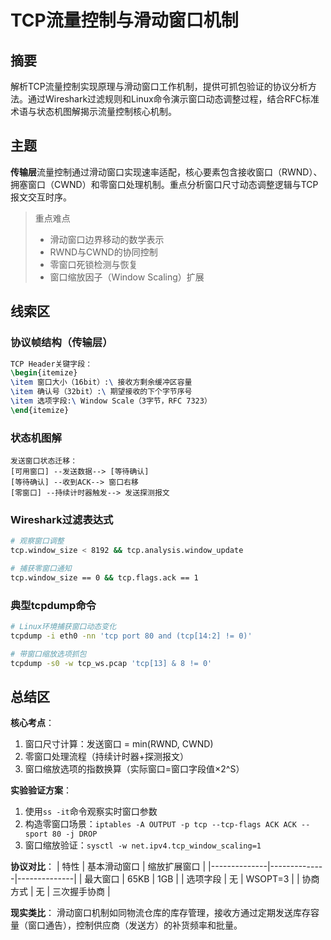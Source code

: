 # TCP流量控制与滑动窗口机制

## 摘要
解析TCP流量控制实现原理与滑动窗口工作机制，提供可抓包验证的协议分析方法。通过Wireshark过滤规则和Linux命令演示窗口动态调整过程，结合RFC标准术语与状态机图解揭示流量控制核心机制。

## 主题
**传输层**流量控制通过滑动窗口实现速率适配，核心要素包含接收窗口（RWND）、拥塞窗口（CWND）和零窗口处理机制。重点分析窗口尺寸动态调整逻辑与TCP报文交互时序。

> 重点难点
> - 滑动窗口边界移动的数学表示
> - RWND与CWND的协同控制
> - 零窗口死锁检测与恢复
> - 窗口缩放因子（Window Scaling）扩展

## 线索区

### 协议帧结构（传输层）
```latex
TCP Header关键字段：
\begin{itemize}
\item 窗口大小（16bit）:\ 接收方剩余缓冲区容量
\item 确认号（32bit）:\ 期望接收的下个字节序号
\item 选项字段:\ Window Scale（3字节，RFC 7323）
\end{itemize}
```

### 状态机图解
```plaintext
发送窗口状态迁移：
[可用窗口] --发送数据--> [等待确认]
[等待确认] --收到ACK--> 窗口右移
[零窗口] --持续计时器触发--> 发送探测报文
```

### Wireshark过滤表达式
```bash
# 观察窗口调整
tcp.window_size < 8192 && tcp.analysis.window_update

# 捕获零窗口通知
tcp.window_size == 0 && tcp.flags.ack == 1
```

### 典型tcpdump命令
```bash
# Linux环境捕获窗口动态变化
tcpdump -i eth0 -nn 'tcp port 80 and (tcp[14:2] != 0)'

# 带窗口缩放选项抓包
tcpdump -s0 -w tcp_ws.pcap 'tcp[13] & 8 != 0'
```

## 总结区

**核心考点**：
1. 窗口尺寸计算：发送窗口 = min(RWND, CWND)
2. 零窗口处理流程（持续计时器+探测报文）
3. 窗口缩放选项的指数换算（实际窗口=窗口字段值×2^S）

**实验验证方案**：
1. 使用`ss -it`命令观察实时窗口参数
2. 构造零窗口场景：`iptables -A OUTPUT -p tcp --tcp-flags ACK ACK --sport 80 -j DROP`
3. 窗口缩放验证：`sysctl -w net.ipv4.tcp_window_scaling=1`

**协议对比**：
| 特性         | 基本滑动窗口 | 缩放扩展窗口 |
|--------------|--------------|--------------|
| 最大窗口     | 65KB         | 1GB          |
| 选项字段     | 无           | WSOPT=3      |
| 协商方式     | 无           | 三次握手协商 |

**现实类比**：
滑动窗口机制如同物流仓库的库存管理，接收方通过定期发送库存容量（窗口通告），控制供应商（发送方）的补货频率和批量。